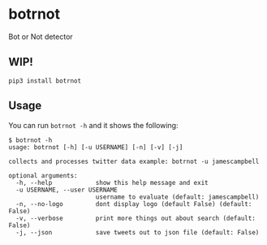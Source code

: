 # botrnot
Bot or Not detector

## WIP!

`pip3 install botrnot`

## Usage

You can run `botrnot -h` and it shows the following:

```
$ botrnot -h
usage: botrnot [-h] [-u USERNAME] [-n] [-v] [-j]

collects and processes twitter data example: botrnot -u jamescampbell

optional arguments:
  -h, --help            show this help message and exit
  -u USERNAME, --user USERNAME
                        username to evaluate (default: jamescampbell)
  -n, --no-logo         dont display logo (default False) (default: False)
  -v, --verbose         print more things out about search (default: False)
  -j, --json            save tweets out to json file (default: False)
```
